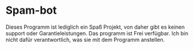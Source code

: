 # Spam-bot
Dieses Programm ist lediglich ein Spaß Projekt, von daher gibt es keinen support oder Garantieleistungen. Das programm ist Frei verfügbar. Ich bin nicht dafür verantwortlich, was sie mit dem Programm anstellen.
